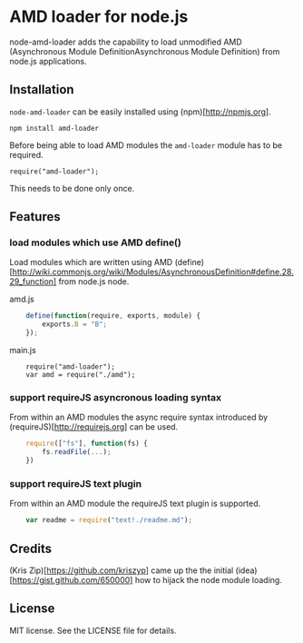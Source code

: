 AMD loader for node.js
======================

node-amd-loader adds the capability to load unmodified AMD (Asynchronous Module DefinitionAsynchronous Module Definition) from node.js applications.

Installation
------------

`node-amd-loader` can be easily installed using (npm)[http://npmjs.org].

    npm install amd-loader
    
Before being able to load AMD modules the `amd-loader` module has to be required.

    require("amd-loader");
    
This needs to be done only once.

Features
--------

### load modules which use AMD define() ###

Load modules which are written using  AMD (define)[http://wiki.commonjs.org/wiki/Modules/AsynchronousDefinition#define.28.29_function] from node.js node.

amd.js

```javascript
    define(function(require, exports, module) {
        exports.B = "B";
    });
```

main.js

```
    require("amd-loader");
    var amd = require("./amd");
```

### support requireJS asyncronous loading syntax ###

From within an AMD modules the async require syntax introduced by (requireJS)[http://requirejs.org] can be used.

```javascript
    require(["fs"], function(fs) {
        fs.readFile(...);
    })
```

### support requireJS text plugin ###

From within an AMD module the requireJS text plugin is supported.

```javascript
    var readme = require("text!./readme.md");
```

Credits
-------

(Kris Zip)[https://github.com/kriszyp] came up the the initial (idea)[https://gist.github.com/650000] how to hijack the node module loading.

License
-------

MIT license. See the LICENSE file for details.